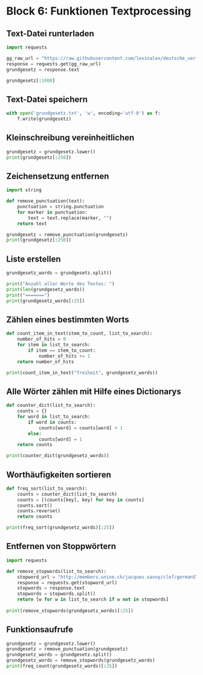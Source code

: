 # Block 6: Funktionen Textprocessing

## Text-Datei runterladen

```python
import requests

gg_raw_url = "https://raw.githubusercontent.com/levinalex/deutsche_verfassungen/master/grundgesetz/grundgesetz.txt"
response = requests.get(gg_raw_url)
grundgesetz = response.text

grundgesetz[:1000]
```

## Text-Datei speichern

```python
with open('grundgesetz.txt', 'w', encoding='utf-8') as f:
    f.write(grundgesetz)
```

## Kleinschreibung vereinheitlichen

```python
grundgesetz = grundgesetz.lower()
print(grundgesetz[:250])
```

## Zeichensetzung entfernen

```python
import string

def remove_punctuation(text):
    punctuation = string.punctuation
    for marker in punctuation:
        text = text.replace(marker, "")
    return text

grundgesetz = remove_punctuation(grundgesetz)
print(grundgesetz[:250])
```

## Liste erstellen

```python
grundgesetz_words = grundgesetz.split()
```

```python
print("Anzahl aller Worte des Textes: ")
print(len(grundgesetz_words))
print("=======")
print(grundgesetz_words[:25])
```

## Zählen eines bestimmten Worts

```python
def count_item_in_text(item_to_count, list_to_search):
    number_of_hits = 0
    for item in list_to_search:
        if item == item_to_count:
            number_of_hits += 1
    return number_of_hits

print(count_item_in_text("freiheit", grundgesetz_words))
```

## Alle Wörter zählen mit Hilfe eines Dictionarys

```python
def counter_dict(list_to_search):
    counts = {}
    for word in list_to_search:
        if word in counts:
            counts[word] = counts[word] + 1  
        else:
            counts[word] = 1
    return counts

print(counter_dict(grundgesetz_words))
```

## Worthäufigkeiten sortieren

```python
def freq_sort(list_to_search):
    counts = counter_dict(list_to_search)
    counts = [(counts[key], key) for key in counts]
    counts.sort()
    counts.reverse()
    return counts

print(freq_sort(grundgesetz_words)[:25])
```

## Entfernen von Stoppwörtern

```python
import requests

def remove_stopwords(list_to_search):
    stopword_url = "http://members.unine.ch/jacques.savoy/clef/germanST.txt"
    response = requests.get(stopword_url)
    stopwords = response.text
    stopwords = stopwords.split()
    return [w for w in list_to_search if w not in stopwords]
  
print(remove_stopwords(grundgesetz_words)[:25])
```

## Funktionsaufrufe

```python
grundgesetz = grundgesetz.lower()
grundgesetz = remove_punctuation(grundgesetz)
grundgesetz_words = grundgesetz.split()
grundgesetz_words = remove_stopwords(grundgesetz_words)
print(freq_count(grundgesetz_words)[:25])
```
